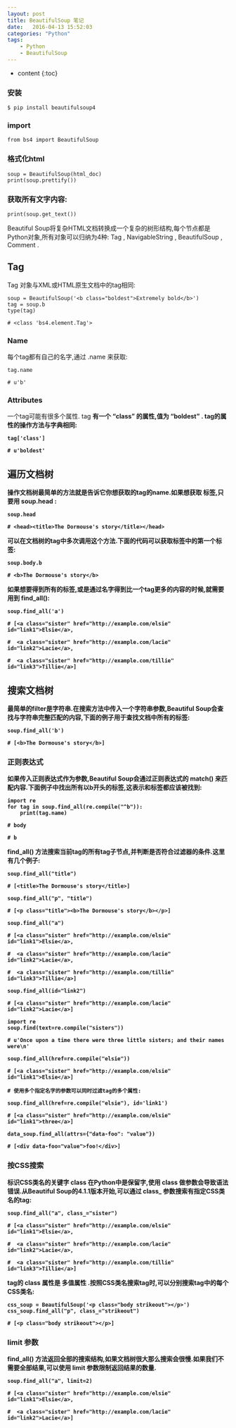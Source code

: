 ```yaml
---
layout: post
title: BeautifulSoup 笔记
date:   2016-04-13 15:52:03
categories: "Python"
tags: 
    - Python
    - BeautifulSoup
---
```


* content
{:toc}

### 安装

	$ pip install beautifulsoup4

### import

	from bs4 import BeautifulSoup	

### 格式化html

	soup = BeautifulSoup(html_doc)
	print(soup.prettify())

### 获取所有文字内容:

	print(soup.get_text())

Beautiful Soup将复杂HTML文档转换成一个复杂的树形结构,每个节点都是Python对象,所有对象可以归纳为4种: Tag , NavigableString , BeautifulSoup , Comment .   

## Tag

Tag 对象与XML或HTML原生文档中的tag相同:   

	soup = BeautifulSoup('<b class="boldest">Extremely bold</b>')
	tag = soup.b
	type(tag)

	# <class 'bs4.element.Tag'>

### Name

每个tag都有自己的名字,通过 .name 来获取:   

	tag.name

	# u'b'

### Attributes

一个tag可能有很多个属性. tag <b class="boldest"> 有一个 “class” 的属性,值为 “boldest” . tag的属性的操作方法与字典相同:   

	tag['class']

	# u'boldest'

## 遍历文档树

操作文档树最简单的方法就是告诉它你想获取的tag的name.如果想获取 <head> 标签,只要用 soup.head :   

	soup.head

	# <head><title>The Dormouse's story</title></head>

可以在文档树的tag中多次调用这个方法.下面的代码可以获取<body>标签中的第一个<b>标签:   

	soup.body.b

	# <b>The Dormouse's story</b>

如果想要得到所有的<a>标签,或是通过名字得到比一个tag更多的内容的时候,就需要用到 find_all():   

	soup.find_all('a')

	# [<a class="sister" href="http://example.com/elsie" id="link1">Elsie</a>,

	#  <a class="sister" href="http://example.com/lacie" id="link2">Lacie</a>,

	#  <a class="sister" href="http://example.com/tillie" id="link3">Tillie</a>]

## 搜索文档树

最简单的filter是字符串.在搜索方法中传入一个字符串参数,Beautiful Soup会查找与字符串完整匹配的内容,下面的例子用于查找文档中所有的<b>标签:   

	soup.find_all('b')

	# [<b>The Dormouse's story</b>]

### 正则表达式

如果传入正则表达式作为参数,Beautiful Soup会通过正则表达式的 match() 来匹配内容.下面例子中找出所有以b开头的标签,这表示<body>和<b>标签都应该被找到:   

	import re
	for tag in soup.find_all(re.compile("^b")):
		print(tag.name)

	# body

	# b

find_all() 方法搜索当前tag的所有tag子节点,并判断是否符合过滤器的条件.这里有几个例子:   

	soup.find_all("title")

	# [<title>The Dormouse's story</title>]

	soup.find_all("p", "title")

	# [<p class="title"><b>The Dormouse's story</b></p>]

	soup.find_all("a")

	# [<a class="sister" href="http://example.com/elsie" id="link1">Elsie</a>,

	#  <a class="sister" href="http://example.com/lacie" id="link2">Lacie</a>,

	#  <a class="sister" href="http://example.com/tillie" id="link3">Tillie</a>]

	soup.find_all(id="link2")

	# [<a class="sister" href="http://example.com/lacie" id="link2">Lacie</a>]

	import re
	soup.find(text=re.compile("sisters"))

	# u'Once upon a time there were three little sisters; and their names were\n'
	
	soup.find_all(href=re.compile("elsie"))

	# [<a class="sister" href="http://example.com/elsie" id="link1">Elsie</a>]
	
	# 使用多个指定名字的参数可以同时过滤tag的多个属性:

	soup.find_all(href=re.compile("elsie"), id='link1')

	# [<a class="sister" href="http://example.com/elsie" id="link1">three</a>]
	
	data_soup.find_all(attrs={"data-foo": "value"})

	# [<div data-foo="value">foo!</div>]

### 按CSS搜索

标识CSS类名的关键字 class 在Python中是保留字,使用 class 做参数会导致语法错误.从Beautiful Soup的4.1.1版本开始,可以通过 class_ 参数搜索有指定CSS类名的tag:   

	soup.find_all("a", class_="sister")

	# [<a class="sister" href="http://example.com/elsie" id="link1">Elsie</a>,

	#  <a class="sister" href="http://example.com/lacie" id="link2">Lacie</a>,

	#  <a class="sister" href="http://example.com/tillie" id="link3">Tillie</a>]

tag的 class 属性是 多值属性 .按照CSS类名搜索tag时,可以分别搜索tag中的每个CSS类名:   

	css_soup = BeautifulSoup('<p class="body strikeout"></p>')
	css_soup.find_all("p", class_="strikeout")

	# [<p class="body strikeout"></p>]

### limit 参数

find_all() 方法返回全部的搜索结构,如果文档树很大那么搜索会很慢.如果我们不需要全部结果,可以使用 limit 参数限制返回结果的数量.   

	soup.find_all("a", limit=2)

	# [<a class="sister" href="http://example.com/elsie" id="link1">Elsie</a>,

	#  <a class="sister" href="http://example.com/lacie" id="link2">Lacie</a>]
